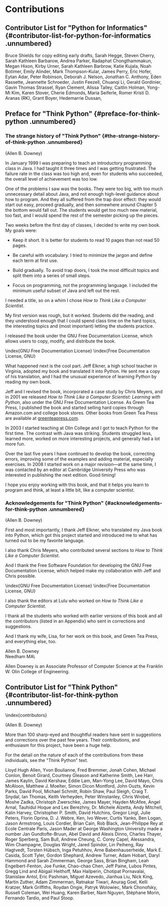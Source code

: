 Contributions
=============

Contributor List for "Python for Informatics" {#contributor-list-for-python-for-informatics .unnumbered}
---------------------------------------------

Bruce Shields for copy editing early drafts, Sarah Hegge, Steven Cherry,
Sarah Kathleen Barbarow, Andrea Parker, Radaphat Chongthammakun, Megan
Hixon, Kirby Urner, Sarah Kathleen Barbrow, Katie Kujala, Noah Botimer,
Emily Alinder, Mark Thompson-Kular, James Perry, Eric Hofer, Eytan Adar,
Peter Robinson, Deborah J. Nelson, Jonathan C. Anthony, Eden Rassette,
Jeannette Schroeder, Justin Feezell, Chuanqi Li, Gerald Gordinier, Gavin
Thomas Strassel, Ryan Clement, Alissa Talley, Caitlin Holman, Yong-Mi
Kim, Karen Stover, Cherie Edmonds, Maria Seiferle, Romer Kristi D.
Aranas (RK), Grant Boyer, Hedemarrie Dussan,

Preface for "Think Python" {#preface-for-think-python .unnumbered}
--------------------------

### The strange history of "Think Python" {#the-strange-history-of-think-python .unnumbered}

(Allen B. Downey)

In January 1999 I was preparing to teach an introductory programming
class in Java. I had taught it three times and I was getting frustrated.
The failure rate in the class was too high and, even for students who
succeeded, the overall level of achievement was too low.

One of the problems I saw was the books. They were too big, with too
much unnecessary detail about Java, and not enough high-level guidance
about how to program. And they all suffered from the trap door effect:
they would start out easy, proceed gradually, and then somewhere around
Chapter 5 the bottom would fall out. The students would get too much new
material, too fast, and I would spend the rest of the semester picking
up the pieces.

Two weeks before the first day of classes, I decided to write my own
book. My goals were:

-   Keep it short. It is better for students to read 10 pages than not
    read 50 pages.

-   Be careful with vocabulary. I tried to minimize the jargon and
    define each term at first use.

-   Build gradually. To avoid trap doors, I took the most difficult
    topics and split them into a series of small steps.

-   Focus on programming, not the programming language. I included the
    minimum useful subset of Java and left out the rest.

I needed a title, so on a whim I chose *How to Think Like a Computer
Scientist*.

My first version was rough, but it worked. Students did the reading, and
they understood enough that I could spend class time on the hard topics,
the interesting topics and (most important) letting the students
practice.

I released the book under the GNU Free Documentation License, which
allows users to copy, modify, and distribute the book.

\index{GNU Free Documentation License}
\index{Free Documentation License, GNU}

What happened next is the cool part. Jeff Elkner, a high school teacher
in Virginia, adopted my book and translated it into Python. He sent me a
copy of his translation, and I had the unusual experience of learning
Python by reading my own book.

Jeff and I revised the book, incorporated a case study by Chris Meyers,
and in 2001 we released *How to Think Like a Computer Scientist:
Learning with Python*, also under the GNU Free Documentation License. As
Green Tea Press, I published the book and started selling hard copies
through Amazon.com and college book stores. Other books from Green Tea
Press are available at [greenteapress.com](greenteapress.com).

In 2003 I started teaching at Olin College and I got to teach Python for
the first time. The contrast with Java was striking. Students struggled
less, learned more, worked on more interesting projects, and generally
had a lot more fun.

Over the last five years I have continued to develop the book,
correcting errors, improving some of the examples and adding material,
especially exercises. In 2008 I started work on a major revision—at the
same time, I was contacted by an editor at Cambridge University Press
who was interested in publishing the next edition. Good timing!

I hope you enjoy working with this book, and that it helps you learn to
program and think, at least a little bit, like a computer scientist.

### Acknowledgements for "Think Python" {#acknowledgements-for-think-python .unnumbered}

(Allen B. Downey)

First and most importantly, I thank Jeff Elkner, who translated my Java
book into Python, which got this project started and introduced me to
what has turned out to be my favorite language.

I also thank Chris Meyers, who contributed several sections to *How to
Think Like a Computer Scientist*.

And I thank the Free Software Foundation for developing the GNU Free
Documentation License, which helped make my collaboration with Jeff and
Chris possible.

\index{GNU Free Documentation License}
\index{Free Documentation License, GNU}

I also thank the editors at Lulu who worked on *How to Think Like a
Computer Scientist*.

I thank all the students who worked with earlier versions of this book
and all the contributors (listed in an Appendix) who sent in corrections
and suggestions.

And I thank my wife, Lisa, for her work on this book, and Green Tea
Press, and everything else, too.

Allen B. Downey\
Needham MA\

Allen Downey is an Associate Professor of Computer Science at the
Franklin W. Olin College of Engineering.

Contributor List for "Think Python" {#contributor-list-for-think-python .unnumbered}
-----------------------------------

\index{contributors}

(Allen B. Downey)

More than 100 sharp-eyed and thoughtful readers have sent in suggestions
and corrections over the past few years. Their contributions, and
enthusiasm for this project, have been a huge help.

For the detail on the nature of each of the contributions from these
individuals, see the "Think Python" text.

Lloyd Hugh Allen, Yvon Boulianne, Fred Bremmer, Jonah Cohen, Michael
Conlon, Benoit Girard, Courtney Gleason and Katherine Smith, Lee Harr,
James Kaylin, David Kershaw, Eddie Lam, Man-Yong Lee, David Mayo, Chris
McAloon, Matthew J. Moelter, Simon Dicon Montford, John Ouzts, Kevin
Parks, David Pool, Michael Schmitt, Robin Shaw, Paul Sleigh, Craig T.
Snydal, Ian Thomas, Keith Verheyden, Peter Winstanley, Chris Wrobel,
Moshe Zadka, Christoph Zwerschke, James Mayer, Hayden McAfee, Angel
Arnal, Tauhidul Hoque and Lex Berezhny, Dr. Michele Alzetta, Andy
Mitchell, Kalin Harvey, Christopher P. Smith, David Hutchins, Gregor
Lingl, Julie Peters, Florin Oprina, D. J. Webre, Ken, Ivo Wever, Curtis
Yanko, Ben Logan, Jason Armstrong, Louis Cordier, Brian Cain, Rob Black,
Jean-Philippe Rey at Ecole Centrale Paris, Jason Mader at George
Washington University made a number Jan Gundtofte-Bruun, Abel David and
Alexis Dinno, Charles Thayer, Roger Sperberg, Sam Bull, Andrew Cheung,
C. Corey Capel, Alessandra, Wim Champagne, Douglas Wright, Jared
Spindor, Lin Peiheng, Ray Hagtvedt, Torsten Hübsch, Inga Petuhhov, Arne
Babenhauserheide, Mark E. Casida, Scott Tyler, Gordon Shephard, Andrew
Turner, Adam Hobart, Daryl Hammond and Sarah Zimmerman, George Sass,
Brian Bingham, Leah Engelbert-Fenton, Joe Funke, Chao-chao Chen, Jeff
Paine, Lubos Pintes, Gregg Lind and Abigail Heithoff, Max Hailperin,
Chotipat Pornavalai, Stanislaw Antol, Eric Pashman, Miguel Azevedo,
Jianhua Liu, Nick King, Martin Zuther, Adam Zimmerman, Ratnakar Tiwari,
Anurag Goel, Kelli Kratzer, Mark Griffiths, Roydan Ongie, Patryk
Wolowiec, Mark Chonofsky, Russell Coleman, Wei Huang, Karen Barber, Nam
Nguyen, Stéphane Morin, Fernando Tardio, and Paul Stoop.
